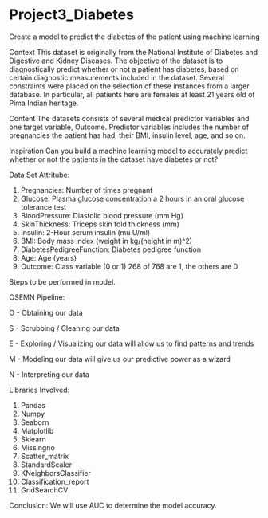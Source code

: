 # Project3_Diabetes
Create a model to predict the diabetes of the patient using machine learning

Context
This dataset is originally from the National Institute of Diabetes and Digestive and Kidney Diseases. The objective of the dataset is to diagnostically predict whether or not a patient has diabetes, based on certain diagnostic measurements included in the dataset. Several constraints were placed on the selection of these instances from a larger database. In particular, all patients here are females at least 21 years old of Pima Indian heritage.

Content
The datasets consists of several medical predictor variables and one target variable, Outcome. Predictor variables includes the number of pregnancies the patient has had, their BMI, insulin level, age, and so on.

Inspiration
Can you build a machine learning model to accurately predict whether or not the patients in the dataset have diabetes or not?

Data Set Attritube:
1. Pregnancies: Number of times pregnant
2. Glucose: Plasma glucose concentration a 2 hours in an oral glucose tolerance test
3. BloodPressure: Diastolic blood pressure (mm Hg)
4. SkinThickness: Triceps skin fold thickness (mm)
5. Insulin: 2-Hour serum insulin (mu U/ml) 
6. BMI: Body mass index (weight in kg/(height in m)^2)	
7. DiabetesPedigreeFunction: Diabetes pedigree function
8. Age: Age (years)
9. Outcome: Class variable (0 or 1) 268 of 768 are 1, the others are 0

Steps to be performed in model.

OSEMN Pipeline:

O - Obtaining our data

S - Scrubbing / Cleaning our data

E - Exploring / Visualizing our data will allow us to find patterns and trends

M - Modeling our data will give us our predictive power as a wizard

N - Interpreting our data

Libraries Involved:

1. Pandas
2. Numpy
3. Seaborn
4. Matplotlib
5. Sklearn
6. Missingno 
7. Scatter_matrix
8. StandardScaler
9. KNeighborsClassifier
10. Classification_report
11. GridSearchCV

Conclusion:
We will use AUC to determine the model accuracy.
